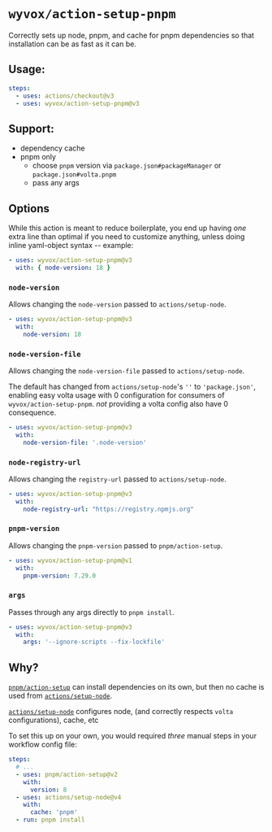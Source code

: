 # `wyvox/action-setup-pnpm`

Correctly sets up node, pnpm, and cache for pnpm dependencies so that installation can be as fast as it can be.

## Usage:

```yaml
steps:
  - uses: actions/checkout@v3
  - uses: wyvox/action-setup-pnpm@v3
```

## Support:

- dependency cache
- pnpm only
  - choose `pnpm` version via `package.json#packageManager` or `package.json#volta.pnpm`
  - pass any args

## Options

While this action is meant to reduce boilerplate,
you end up having _one_ extra line than optimal if you need to customize anything,
unless doing inline yaml-object syntax -- example:

```yaml
- uses: wyvox/action-setup-pnpm@v3
  with: { node-version: 18 }
```

### `node-version`

Allows changing the `node-version` passed to `actions/setup-node`.

```yaml
- uses: wyvox/action-setup-pnpm@v3
  with:
    node-version: 18
```

### `node-version-file`

Allows changing the `node-version-file` passed to `actions/setup-node`.

The default has changed from `actions/setup-node`'s `''` to `'package.json'`, enabling easy volta usage with 0 configuration for consumers of `wyvox/action-setup-pnpm`.
_not_ providing a volta config also have 0 consequence.

```yaml
- uses: wyvox/action-setup-pnpm@v3
  with:
    node-version-file: '.node-version'
```

### `node-registry-url`

Allows changing the `registry-url` passed to `actions/setup-node`.

```yaml
- uses: wyvox/action-setup-pnpm@v3
  with:
    node-registry-url: "https://registry.npmjs.org"
```

### `pnpm-version`

Allows changing the `pnpm-version` passed to `pnpm/action-setup`.

```yaml
- uses: wyvox/action-setup-pnpm@v1
  with:
    pnpm-version: 7.29.0
```

### `args`

Passes through any args directly to `pnpm install`.

```yaml
- uses: wyvox/action-setup-pnpm@v3
  with:
    args: '--ignore-scripts --fix-lockfile'
```

## Why?

[`pnpm/action-setup`](https://github.com/pnpm/action-setup/) can install dependencies on its own, but then no cache is used from [`actions/setup-node`](https://github.com/actions/setup-node).

[`actions/setup-node`](https://github.com/actions/setup-node) configures node, (and correctly respects `volta` configurations), cache, etc

To set this up on your own, you would required _three_ manual steps in your workflow config file:

```yaml
steps:
  # ...
  - uses: pnpm/action-setup@v2
    with:
      version: 8
  - uses: actions/setup-node@v4
    with:
      cache: 'pnpm'
  - run: pnpm install
```
